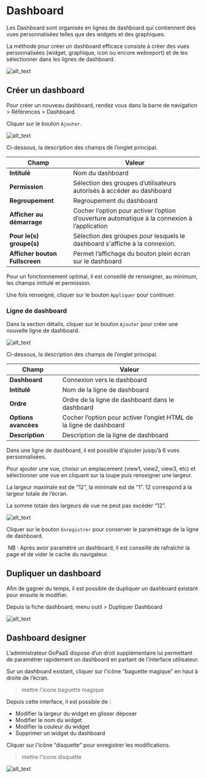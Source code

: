 
# Dashboard

Les Dashboard sont organisés en lignes de dashboard qui contiennent des vues personnalisées telles que des widgets et des graphiques.

La méthode pour créer un dashboard efficace consiste à créer des vues personnalisées (widget, graphique, icon ou encore webreport) et de les sélectionner dans les lignes de dashboard.


![alt_text](images/image1.png "image_tooltip")


## Créer un dashboard

Pour créer un nouveau dashboard, rendez vous dans la barre de navigation > Références > Dashboard.

Cliquer sur le bouton `Ajouter`.


![alt_text](images/image2.png "image_tooltip")


Ci-dessous, la description des champs de l’onglet principal.


| Champ                   | Valeur                                                                                          |
|-------------------------|-------------------------------------------------------------------------------------------------|
| **Intitulé**            | Nom du dashboard                                                                                |
| **Permission**          | Sélection des groupes d’utilisateurs autorisés à accéder au dashboard                            |
| **Regroupement**        | Regroupement du dashboard                                                                       |
| **Afficher au démarrage** | Cocher l’option pour activer l’option d’ouverture automatique à la connexion à l’application  |
| **Pour le(s) groupe(s)** | Sélection des groupes pour lesquels le dashboard s'affiche à la connexion.                        |
| **Afficher bouton Fullscreen** | Permet l’affichage du bouton plein écran sur le dashboard                                 |



Pour un fonctionnement optimal, il est conseillé de renseigner, au minimum, les champs intitulé et permission.

Une fois renseigné, cliquer sur le bouton `Appliquer` pour continuer.


### Ligne de dashboard

Dans la section détails, cliquer sur le bouton `Ajouter` pour créer une nouvelle ligne de dashboard.


![alt_text](images/image3.png "image_tooltip")


Ci-dessous, la description des champs de l’onglet principal.


| Champ               | Valeur                                                                                          |
|---------------------|-------------------------------------------------------------------------------------------------|
| **Dashboard**       | Connexion vers le dashboard                                                                     |
| **Intitulé**        | Nom de la ligne de dashboard                                                                    |
| **Ordre**           | Ordre de la ligne de dashboard dans le dashboard                                                |
| **Options avancées**| Cocher l’option pour activer l’onglet HTML de la ligne de dashboard                             |
| **Description**     | Description de la ligne de dashboard                                                            |



Dans une ligne de dashboard, il est possible d’ajouter jusqu’à 6 vues personnalisées.

Pour ajouter une vue, choisir un emplacement (view1, view2, view3, etc) et sélectionner une vue en cliquant sur la loupe puis renseigner une largeur.

La largeur maximale est de “12”, la minimale est de “1”. 12 correspond à la largeur totale de l’écran.

La somme totale des largeurs de vue ne peut pas excéder “12”.


![alt_text](images/image4.png "image_tooltip")


Cliquer sur le bouton `Enregistrer` pour conserver le paramétrage de la ligne de dashboard.

​​​​​
NB : Après avoir paramétré un dashboard, il est conseillé de rafraîchir la page et de vider le cache du navigateur.


## Dupliquer un dashboard

Afin de gagner du temps, il est possible de dupliquer un dashboard existant pour ensuite le modifier.

Depuis la fiche dashboard, menu outil > Dupliquer Dashboard


![alt_text](images/image5.jpg "image_tooltip")


## Dashboard designer

L’administrateur GoPaaS dispose d’un droit supplémentaire lui permettant de paramétrer rapidement un dashboard en partant de l’interface utilisateur.

Sur un dashboard existant, cliquer sur l'icône “baguette magique” en haut à droite de l’écran.
> mettre l'icone baguette magique

Depuis cette interface, il est possible de : 

* Modifier la largeur du widget en glisser déposer
* Modifier le nom du widget
* Modifier la couleur du widget
* Supprimer un widget du dashboard

Cliquer sur l'icône “disquette” pour enregistrer les modifications.
> mettre l'icone disquette

![alt_text](images/image6.jpg "image_tooltip")

